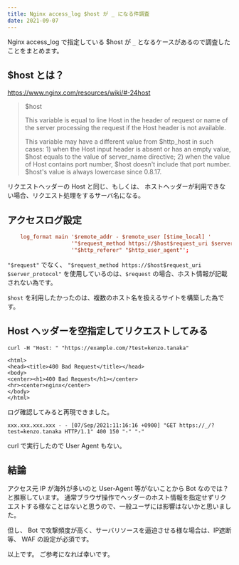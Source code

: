 ```yaml
---
title: Nginx access_log $host が _ になる件調査
date: 2021-09-07
---
```


Nginx access_log で指定している $host が `_` となるケースがあるので調査したことをまとめます。

## $host とは？

https://www.nginx.com/resources/wiki/#-24host
> $host
>
> This variable is equal to line Host in the header of request or name of the server processing the request if the Host header is not available.
>
> This variable may have a different value from $http_host in such cases: 1) when the Host input header is absent or has an empty value, $host equals to the value of server_name directive; 2) when the value of Host contains port number, $host doesn't include that port number. $host's value is always lowercase since 0.8.17.

リクエストヘッダーの Host と同じ、もしくは、 ホストヘッダーが利用できない場合、リクエスト処理をするサーバ名になる。


## アクセスログ設定

```nginx.conf
    log_format main '$remote_addr - $remote_user [$time_local] '
                    '"$request_method https://$host$request_uri $server_protocol" $status $body_bytes_sent '
                    '"$http_referer" "$http_user_agent"';
```

`"$request"` でなく、 `"$request_method https://$host$request_uri $server_protocol"` を使用しているのは、`$request` の場合、ホスト情報が記載されない為です。

`$host` を利用したかったのは、複数のホスト名を扱えるサイトを構築した為です。

## Host ヘッダーを空指定してリクエストしてみる

```
curl -H "Host: " "https://example.com/?test=kenzo.tanaka"

<html>
<head><title>400 Bad Request</title></head>
<body>
<center><h1>400 Bad Request</h1></center>
<hr><center>nginx</center>
</body>
</html>
```


ログ確認してみると再現できました。

```
xxx.xxx.xxx.xxx - - [07/Sep/2021:11:16:16 +0900] "GET https://_/?test=kenzo.tanaka HTTP/1.1" 400 150 "-" "-"
```

curl で実行したので User Agent もない。


## 結論

アクセス元 IP が海外が多いのと User-Agent 等がないことから Bot なのでは？と推察しています。
通常ブラウザ操作でヘッダーのホスト情報を指定せずリクエストする様なことはないと思うので、一般ユーザには影響はないかと思いました。

但し、 Bot で攻撃頻度が高く、サーバリソースを逼迫させる様な場合は、IP遮断等、 WAF の設定が必須です。

以上です。
ご参考になれば幸いです。
